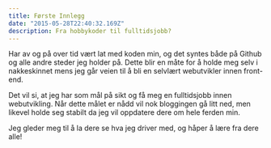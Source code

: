 ```yaml
---
title: Første Innlegg
date: "2015-05-28T22:40:32.169Z"
description: Fra hobbykoder til fulltidsjobb?
---
```


Har av og på over tid vært lat med koden min, og det syntes både på Github og alle andre steder jeg holder på. Dette blir en måte for å holde meg selv i nakkeskinnet mens jeg går veien til å bli en selvlært webutvikler innen front-end.

Det vil si, at jeg har som mål på sikt og få meg en fulltidsjobb innen webutvikling. Når dette målet er nådd vil nok bloggingen gå litt ned, men likevel holde seg stabilt da jeg vil oppdatere dere om hele ferden min.

Jeg gleder meg til å la dere se hva jeg driver med, og håper å lære fra dere alle!
